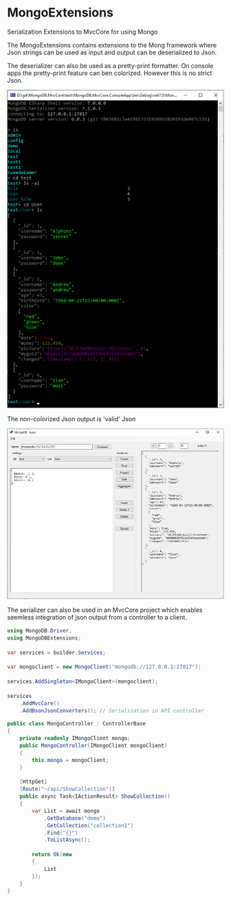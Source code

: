 # MongoExtensions
Serialization Extensions to MvcCore for using Mongo

The MongoExtensions contains extensions to the Mong framework where Json strings can be used as input and output can be deserialized to Json.

The deserializer can also be used as a pretty-print formatter. On console apps the pretty-print feature can ben colorized. However this is no strict Json.

![pretty print colored](https://raw.githubusercontent.com/alphons/MongoDB.MvcCore/main/blob/PrettyPrintColored.png)

The non-colorized Json output is 'valid' Json

![pretty print](https://raw.githubusercontent.com/alphons/MongoDB.MvcCore/main/blob/PrettyPrint.png)

The serializer can also be used in an MvcCore project which enables seemless integration of json output from a controller to a client.

```c#
using MongoDB.Driver;
using MongoDBExtensions;

var services = builder.Services;

var mongoclient = new MongoClient("mongodb://127.0.0.1:27017");

services.AddSingleton<IMongoClient>(mongoclient);

services
    .AddMvcCore()
    .AddBsonJsonConverters(); // Serialization in API controller
```

```c#
public class MongoController : ControllerBase
{
	private readonly IMongoClient mongo;
	public MongoController(IMongoClient mongoClient)
	{
		this.mongo = mongoClient;
	}

	[HttpGet]
	[Route("~/api/ShowCollection")]
	public async Task<IActionResult> ShowCollection()
	{
		var List = await mongo
			.GetDatabase("demo")
			.GetCollection("collection1")
			.Find("{}")
			.ToListAsync();

		return Ok(new
		{
			List
		});
	}
}
```
